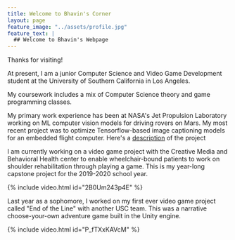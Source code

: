 ```yaml
---
title: Welcome to Bhavin's Corner
layout: page
feature_image: "../assets/profile.jpg"
feature_text: |
  ## Welcome to Bhavin's Webpage
---
```


Thanks for visiting! 

At present, I am a junior Computer Science and Video Game Development student at the University of Southern California in Los Angeles.

My coursework includes a mix of Computer Science theory and game programming classes.

My primary work experience has been at NASA's Jet Propulsion Laboratory working on ML computer vision models for driving rovers on Mars. My most
recent project was to optimize Tensorflow-based image captioning models for an embedded flight computer. Here's a <a href="https://www-robotics.jpl.nasa.gov/tasks/showTask.cfm?FuseAction=ShowTask&TaskID=343&tdaID=700138">description</a> of the project

I am currently working on a video game project with the Creative Media and Behavioral Health center to enable wheelchair-bound
patients to work on shoulder rehabilitation through playing a game. This is my year-long capstone project for the 2019-2020 school year.

{% include video.html id="2B0Um243p4E" %}

Last year as a sophomore, I worked on my first ever video game project called "End of the Line" with another USC team. This was a narrative
choose-your-own adventure game built in the Unity engine. 

{% include video.html id="P_fTXxKAVcM" %}

